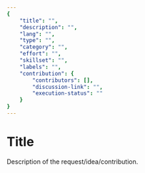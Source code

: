 ```yaml
---
{
    "title": "",
    "description": "",
    "lang": "",
    "type": "",
    "category": "",
    "effort": "",
    "skillset": "",
    "labels": "",
    "contribution": {
        "contributors": [],
        "discussion-link": "",
        "execution-status": ""
    }
}
---
```


# Title

Description of the request/idea/contribution. 
